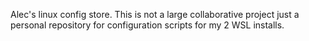 Alec's linux config store.  This is not a large collaborative project just a personal repository for configuration scripts for my 2 WSL installs.

